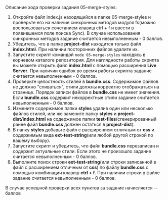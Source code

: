 Описание хода проверки задания 05-merge-styles:

1. Откройте файл index.js находящийся в папке 05-merge-styles и проверьте его на наличие синхронных методов модуля fs(можно воспользоваться сочетанием клавиш ctrl + f и ввести в появившемся поле поиска Sync). В случае использования синхронных методов задание считается невыполненным - 0 баллов.
2. Убедитесь, что в папке **project-dist** находится только файл **index.html**. При наличии посторонних файлов удалите их.
3. Запустите скрипт командой ```node 05-merge-styles``` находясь в корневом каталоге репозитория. Для наглядности работы скрипта вы можете открыть файл **index.html** с помощью расширения **Live Server**. При наличии ошибок во время работы скрипта задание считается невыполненным - 0 баллов.
4. Проверьте целостность стилей в **bundle.css**. Содержимое файлов не должно "сливаться", стили должны корректно отображаться на странице. Порядок записи файлов в **bundle.css** не имеет значения. Если **bundle.css** содержит некорректные стили задание считается невыполненным - 0 баллов.
5. Измените содержимое папки **styles** удалив один или несколько файлов стилей, или же замените папку **styles** и **project-dist/index.html** на содержимое папки **test-files**(сгенерированный ранее файл **bundle.css** должен остаться в **project-dist**). 
6. В папку **styles** добавьте файл с расширением отличным от **css** и содержимым вида **ext-test-string**(или любой другой строкой по вашему выбору). 
7. Запустите скрипт и убедитесь, что файл **bundle.css** перезаписан и содержит актуальные стили. Если этого не произошло задание считается невыполненным - 0 баллов.
8. Выполните поиск строки **ext-test-string**(или строки записанной в файл с расширением отличным от **css**) по файлу **bundle.css** с помощью комбинации клавиш **ctrl + f**. При наличии строки в файле задание считается невыполненным - 0 баллов.

В случае успешной проверки всех пунктов за задание начисляется -- баллов